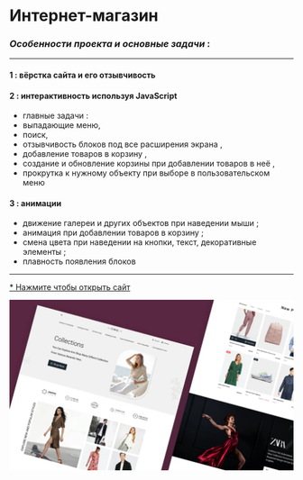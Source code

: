 # Интернет-магазин

### _Особенности проекта и основные задачи_ : 
***

#### 1 : вёрстка сайта и его отзывчивость
#### 2 : интерактивность используя JavaScript
* главные задачи :
 * выпадающие меню,  
 * поиск, 
 * отзывчивость блоков под все расширения экрана , 
 * добавление товаров в корзину , 
 * создание и обновление корзины при добавлении товаров в неё ,
 * прокрутка к нужному объекту при выборе в пользовательском меню

#### 3 : анимации
* движение галереи и других объектов при наведении мыши ;
* анимация при добавлении товаров в корзину ;
* смена цвета при наведении на кнопки, текст, декоративные элементы ;
* плавность появления блоков


***

[* Нажмите чтобы открыть сайт](https://arinawebsite.github.io/coral/)

![Изображение](/img/Cover.webp)
